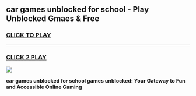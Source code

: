
## car games unblocked for school - Play Unblocked Gmaes & Free
<h3>
<a href="https://news.freeplayer.one?title=car_games_unblocked_for_school&ref=16F">CLICK TO PLAY</a></h3>
<hr>

<h3>
<a href="https://news.freeplayer.one?title=car_games_unblocked_for_school&ref=16F">CLICK 2 PLAY</a>
  
</h3>

<a href="https://news.freeplayer.one?title=car_games_unblocked_for_school&ref=16F/"><img src="https://clearcache.store/games.png"></a>


**car games unblocked for school games unblocked: Your Gateway to Fun and Accessible Online Gaming**
